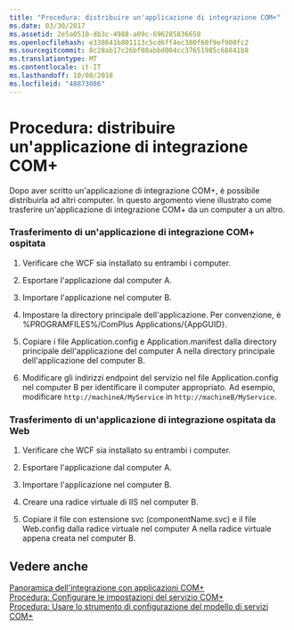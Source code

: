 ```yaml
---
title: "Procedura: distribuire un'applicazione di integrazione COM+"
ms.date: 03/30/2017
ms.assetid: 2e5a0510-db3c-4988-a09c-696285836650
ms.openlocfilehash: e338641b801113c5cd6ff4ec380f60f9ef900fc2
ms.sourcegitcommit: 8c28ab17c26bf08abbd004cc37651985c68841b8
ms.translationtype: MT
ms.contentlocale: it-IT
ms.lasthandoff: 10/08/2018
ms.locfileid: "48873086"
---
```

# <a name="how-to-deploy-a-com-integration-application"></a>Procedura: distribuire un'applicazione di integrazione COM+
Dopo aver scritto un'applicazione di integrazione COM+, è possibile distribuirla ad altri computer. In questo argomento viene illustrato come trasferire un'applicazione di integrazione COM+ da un computer a un altro.  
  
### <a name="moving-a-com-hosted-integration-app"></a>Trasferimento di un'applicazione di integrazione COM+ ospitata  
  
1.  Verificare che WCF sia installato su entrambi i computer.  
  
2.  Esportare l'applicazione dal computer A.  
  
3.  Importare l'applicazione nel computer B.  
  
4.  Impostare la directory principale dell'applicazione. Per convenzione, è %PROGRAMFILES%/ComPlus Applications/{AppGUID}.  
  
5.  Copiare i file Application.config e Application.manifest dalla directory principale dell'applicazione del computer A nella directory principale dell'applicazione del computer B.  
  
6.  Modificare gli indirizzi endpoint del servizio nel file Application.config nel computer B per identificare il computer appropriato. Ad esempio, modificare `http://machineA/MyService` in `http://machineB/MyService`.  
  
### <a name="moving-a-web-hosted-integration-application"></a>Trasferimento di un'applicazione di integrazione ospitata da Web  
  
1.  Verificare che WCF sia installato su entrambi i computer.  
  
2.  Esportare l'applicazione dal computer A.  
  
3.  Importare l'applicazione nel computer B.  
  
4.  Creare una radice virtuale di IIS nel computer B.  
  
5.  Copiare il file con estensione svc (componentName.svc) e il file Web.config dalla radice virtuale nel computer A nella radice virtuale appena creata nel computer B.  
  
## <a name="see-also"></a>Vedere anche  
 [Panoramica dell'integrazione con applicazioni COM+](../../../../docs/framework/wcf/feature-details/integrating-with-com-plus-applications-overview.md)  
 [Procedura: Configurare le impostazioni del servizio COM+](../../../../docs/framework/wcf/feature-details/how-to-configure-com-service-settings.md)  
 [Procedura: Usare lo strumento di configurazione del modello di servizi COM+](../../../../docs/framework/wcf/feature-details/how-to-use-the-com-service-model-configuration-tool.md)
